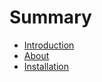 # Summary

* [Introduction](README.md)
* [About](en/About.md)
* [Installation](en/installation.md)


